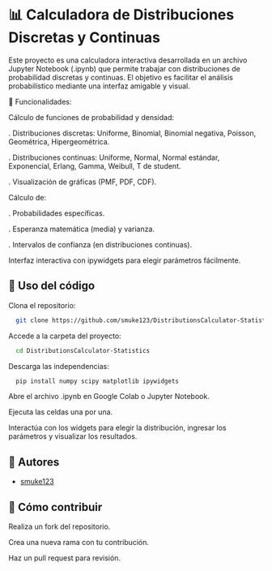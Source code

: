 # 📊 Calculadora de Distribuciones Discretas y Continuas

Este proyecto es una calculadora interactiva desarrollada en un archivo Jupyter Notebook (.ipynb) que permite trabajar con distribuciones de probabilidad discretas y continuas. El objetivo es facilitar el análisis probabilístico mediante una interfaz amigable y visual.

🤖 Funcionalidades:

Cálculo de funciones de probabilidad y densidad:

. Distribuciones discretas: Uniforme, Binomial, Binomial negativa, Poisson, Geométrica, Hipergeométrica.

. Distribuciones continuas: Uniforme, Normal, Normal estándar, Exponencial, Erlang, Gamma, Weibull, T de student.

. Visualización de gráficas (PMF, PDF, CDF).

Cálculo de:

. Probabilidades específicas.

. Esperanza matemática (media) y varianza.

. Intervalos de confianza (en distribuciones continuas).

Interfaz interactiva con ipywidgets para elegir parámetros fácilmente.

## 🚀 Uso del código

Clona el repositorio:

```bash
  git clone https://github.com/smuke123/DistributionsCalculator-Statistics.git
```

Accede a la carpeta del proyecto:

```bash
  cd DistributionsCalculator-Statistics
```

Descarga las independencias:

```bash
  pip install numpy scipy matplotlib ipywidgets
```

Abre el archivo .ipynb en Google Colab o Jupyter Notebook.

Ejecuta las celdas una por una.

Interactúa con los widgets para elegir la distribución, ingresar los parámetros y visualizar los resultados.


## 👥 Autores

- [smuke123](https://github.com/smuke123)

## 📩 Cómo contribuir

Realiza un fork del repositorio.

Crea una nueva rama con tu contribución.

Haz un pull request para revisión.

